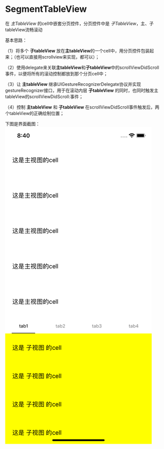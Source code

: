 # SegmentTableView
在 *主TableView* 的cell中嵌套分页控件，分页控件中是 *子TableView*，主、子tableView流畅滚动

基本思路：

（1）将多个 **子tableView** 放在**主tableView**的一个cell中，用分页控件包装起来；（也可以直接用scrollview来实现，都可以）；

（2）使用delegate来关联**主tableView**和**子tableView**中的scrollViewDidScroll事件，以便将所有的滚动控制都放到那个分页cell中；

（3）让 **主tableView** 继承UIGestureRecognizerDelegate协议并实现gestureRecognizer接口，用于在滚动内层 **子tableView** 的同时，也同时触发主tableView的scrollViewDidScroll:事件；

（4）控制 **主tableView** 和 **子tableView** 在scrollViewDidScroll事件触发后，两个tableView的正确绘制位置；

下图是界面截图：
![demo](https://github.com/smalltask/SegmentTableView/blob/master/demo1.png?raw=false)

